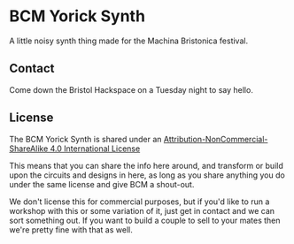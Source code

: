 # BCM Yorick Synth

A little noisy synth thing made for the Machina Bristonica festival.

## Contact

Come down the Bristol Hackspace on a Tuesday night to say hello.

## License

The BCM Yorick Synth is shared under an [Attribution-NonCommercial-ShareAlike 4.0 International License](https://creativecommons.org/licenses/by-nc-sa/4.0/)

This means that you can share the info here around, and transform or build upon the circuits and designs in here, as long as you share anything you do under the same license and give BCM a shout-out.

We don't license this for commercial purposes, but if you'd like to run a workshop with this or some variation of it, just get in contact and we can sort something out.
If you want to build a couple to sell to your mates then we're pretty fine with that as well.
